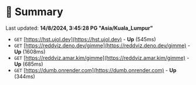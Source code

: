 # 📖 Summary
Last updated: **14/8/2024, 3:45:28 PG "Asia/Kuala_Lumpur"**

- `GET` [https://hst.ujol.dev](https://hst.ujol.dev) - **Up** (545ms)
- `GET` [https://reddviz.deno.dev/gimme](https://reddviz.deno.dev/gimme) - **Up** (1608ms)
- `GET` [https://reddviz.amar.kim/gimme](https://reddviz.amar.kim/gimme) - **Up** (685ms)
- `GET` [https://dumb.onrender.com](https://dumb.onrender.com) - **Up** (344ms)

